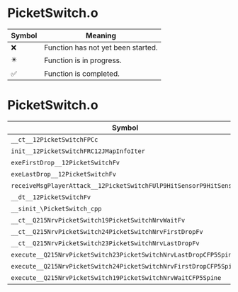 # PicketSwitch.o
| Symbol | Meaning 
| ------------- | ------------- 
| :x: | Function has not yet been started. 
| :eight_pointed_black_star: | Function is in progress. 
| :white_check_mark: | Function is completed. 


# PicketSwitch.o
| Symbol | Decompiled? |
| ------------- | ------------- |
| `__ct__12PicketSwitchFPCc` | :x: |
| `init__12PicketSwitchFRC12JMapInfoIter` | :x: |
| `exeFirstDrop__12PicketSwitchFv` | :x: |
| `exeLastDrop__12PicketSwitchFv` | :x: |
| `receiveMsgPlayerAttack__12PicketSwitchFUlP9HitSensorP9HitSensor` | :x: |
| `__dt__12PicketSwitchFv` | :x: |
| `__sinit_\PicketSwitch_cpp` | :x: |
| `__ct__Q215NrvPicketSwitch19PicketSwitchNrvWaitFv` | :x: |
| `__ct__Q215NrvPicketSwitch24PicketSwitchNrvFirstDropFv` | :x: |
| `__ct__Q215NrvPicketSwitch23PicketSwitchNrvLastDropFv` | :x: |
| `execute__Q215NrvPicketSwitch23PicketSwitchNrvLastDropCFP5Spine` | :x: |
| `execute__Q215NrvPicketSwitch24PicketSwitchNrvFirstDropCFP5Spine` | :x: |
| `execute__Q215NrvPicketSwitch19PicketSwitchNrvWaitCFP5Spine` | :x: |
